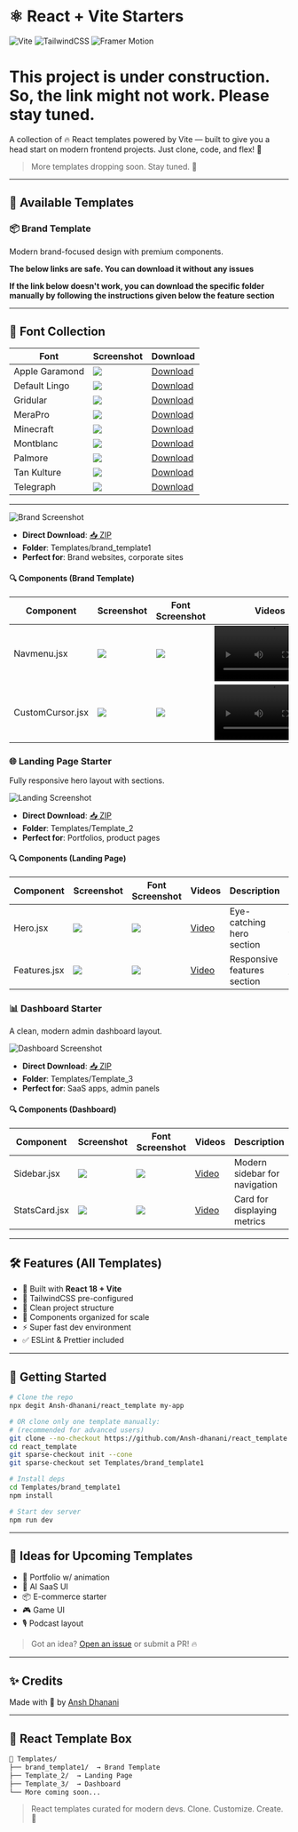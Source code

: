 # ⚛️ React + Vite Starters

![Vite](https://img.shields.io/badge/Vite-646CFF?style=for-the-badge&logo=vite&logoColor=white)
![TailwindCSS](https://img.shields.io/badge/TailwindCSS-38B2AC?style=for-the-badge&logo=tailwind-css&logoColor=white)
![Framer Motion](https://img.shields.io/badge/Framer--Motion-EF2779?style=for-the-badge&logo=framer&logoColor=white)

# This project is under construction. So, the link might not work. Please stay tuned.

A collection of 🔥 React templates powered by Vite — built to give you a head start on modern frontend projects. Just clone, code, and flex! 💅

> More templates dropping soon. Stay tuned. 📡

---

## 🌈 Available Templates

### 📦 Brand Template
Modern brand-focused design with premium components.

**The below links are safe. You can download it without any issues**

**If the link below doesn't work, you can download the specific folder manually by following the instructions given below the feature section**

---

## 🎨 Font Collection

| Font | Screenshot | Download |
|------|------------|----------|
| Apple Garamond | [![](./public/Apple%20Garamond.png)](https://github.com/Ansh-dhanani/react_template/tree/main/fonts/apple-garamond) | [Download](https://download-directory.github.io/?url=https://github.com/Ansh-dhanani/react_template/tree/main/fonts/apple-garamond) |
| Default Lingo | [![](./public/default%20Lingo.png)](https://github.com/Ansh-dhanani/react_template/tree/main/fonts/default-lingo) | [Download](https://download-directory.github.io/?url=https://github.com/Ansh-dhanani/react_template/tree/main/fonts/default-lingo) |
| Gridular | [![](./public/Gridular.png)](https://github.com/Ansh-dhanani/react_template/tree/main/fonts/gridular) | [Download](https://download-directory.github.io/?url=https://github.com/Ansh-dhanani/react_template/tree/main/fonts/gridular) |
| MeraPro | [![](./public/MeraPro.png)](https://github.com/Ansh-dhanani/react_template/tree/main/fonts/merapro) | [Download](https://download-directory.github.io/?url=https://github.com/Ansh-dhanani/react_template/tree/main/fonts/merapro) |
| Minecraft | [![](./public/Minecraft.png)](https://github.com/Ansh-dhanani/react_template/tree/main/fonts/minecraft) | [Download](https://download-directory.github.io/?url=https://github.com/Ansh-dhanani/react_template/tree/main/fonts/minecraft) |
| Montblanc | [![](./public/Montblanc.png)](https://github.com/Ansh-dhanani/react_template/tree/main/fonts/montblanc) | [Download](https://download-directory.github.io/?url=https://github.com/Ansh-dhanani/react_template/tree/main/fonts/montblanc) |
| Palmore | [![](./public/Palmore.png)](https://github.com/Ansh-dhanani/react_template/tree/main/fonts/palmore) | [Download](https://download-directory.github.io/?url=https://github.com/Ansh-dhanani/react_template/tree/main/fonts/palmore) |
| Tan Kulture | [![](./public/Tan%20Kulture.png)](https://github.com/Ansh-dhanani/react_template/tree/main/fonts/tan-kulture) | [Download](https://download-directory.github.io/?url=https://github.com/Ansh-dhanani/react_template/tree/main/fonts/tan-kulture) |
| Telegraph | [![](./public/Telegraph.png)](https://github.com/Ansh-dhanani/react_template/tree/main/fonts/telegraph) | [Download](https://download-directory.github.io/?url=https://github.com/Ansh-dhanani/react_template/tree/main/fonts/telegraph) |

---

![Brand Screenshot](./screenshots/brand.png)

- **Direct Download**: [📥 ZIP](https://download-directory.github.io/?url=https://github.com/Ansh-dhanani/react_template/tree/main/Templates/brand_template1)
- **Folder**: Templates/brand_template1
- **Perfect for**: Brand websites, corporate sites

#### 🔍 Components (Brand Template)
| Component | Screenshot | Font Screenshot | Videos | Description | Download |
|----------|------------|----------------|--------|-------------|----------|
| Navmenu.jsx | ![](./screenshots/brand/navmenu.png) | ![](./screenshots/brand/navmenu-font.png) | <video width="200" controls><source src="public/Navmenu1.mp4" type="video/mp4">Video</video> | Premium navigation menu | [Download](https://raw.githubusercontent.com/Ansh-dhanani/react_template/main/Templates/brand_template1/components/Navmenu.jsx) |
| CustomCursor.jsx | ![](./screenshots/brand/cursor.png) | ![](./screenshots/brand/cursor-font.png) | <video width="200" controls><source src="./public/CustomCursor1.mp4" type="video/mp4">Video</video> | Interactive custom cursor | [Download](https://raw.githubusercontent.com/Ansh-dhanani/react_template/main/Templates/brand_template1/components/CustomCursor.jsx) |

### 🌐 Landing Page Starter
Fully responsive hero layout with sections.

![Landing Screenshot](./screenshots/landing.png)

- **Direct Download**: [📥 ZIP](https://download-directory.github.io/?url=https://github.com/Ansh-dhanani/react_template/tree/main/Templates/Template_2)
- **Folder**: Templates/Template_2
- **Perfect for**: Portfolios, product pages

#### 🔍 Components (Landing Page)
| Component | Screenshot | Font Screenshot | Videos | Description | Download |
|----------|------------|----------------|--------|-------------|----------|
| Hero.jsx | ![](./screenshots/landing/hero.png) | ![](./screenshots/landing/hero-font.png) | [Video](./videos/landing/hero.mp4) | Eye-catching hero section | [Download](https://raw.githubusercontent.com/Ansh-dhanani/react_template/main/Templates/Template_2/components/Hero.jsx) |
| Features.jsx | ![](./screenshots/landing/features.png) | ![](./screenshots/landing/features-font.png) | [Video](./videos/landing/features.mp4) | Responsive features section | [Download](https://raw.githubusercontent.com/Ansh-dhanani/react_template/main/Templates/Template_2/components/Features.jsx) |

### 📊 Dashboard Starter
A clean, modern admin dashboard layout.

![Dashboard Screenshot](./screenshots/dashboard.png)

- **Direct Download**: [📥 ZIP](https://download-directory.github.io/?url=https://github.com/Ansh-dhanani/react_template/tree/main/Templates/Template_3)
- **Folder**: Templates/Template_3
- **Perfect for**: SaaS apps, admin panels

#### 🔍 Components (Dashboard)
| Component | Screenshot | Font Screenshot | Videos | Description | Download |
|----------|------------|----------------|--------|-------------|----------|
| Sidebar.jsx | ![](./screenshots/dashboard/sidebar.png) | ![](./screenshots/dashboard/sidebar-font.png) | [Video](./videos/dashboard/sidebar.mp4) | Modern sidebar for navigation | [Download](https://raw.githubusercontent.com/Ansh-dhanani/react_template/main/Templates/Template_3/components/Sidebar.jsx) |
| StatsCard.jsx | ![](./screenshots/dashboard/statscard.png) | ![](./screenshots/dashboard/statscard-font.png) | [Video](./videos/dashboard/statscard.mp4) | Card for displaying metrics | [Download](https://raw.githubusercontent.com/Ansh-dhanani/react_template/main/Templates/Template_3/components/StatsCard.jsx) |

---

## 🛠️ Features (All Templates)

- 🧠 Built with **React 18 + Vite**
- 🎨 TailwindCSS pre-configured
- 📁 Clean project structure
- 🧩 Components organized for scale
- ⚡ Super fast dev environment
- ✅ ESLint & Prettier included

---

## 🚀 Getting Started

```bash
# Clone the repo
npx degit Ansh-dhanani/react_template my-app

# OR clone only one template manually:
# (recommended for advanced users)
git clone --no-checkout https://github.com/Ansh-dhanani/react_template.git
cd react_template
git sparse-checkout init --cone
git sparse-checkout set Templates/brand_template1

# Install deps
cd Templates/brand_template1
npm install

# Start dev server
npm run dev
```

---

## 🧠 Ideas for Upcoming Templates

- 💼 Portfolio w/ animation
- 🧠 AI SaaS UI
- 📦 E-commerce starter
- 🎮 Game UI
- 🎙️ Podcast layout

> Got an idea? [Open an issue](https://github.com/Ansh-dhanani/react_template/issues) or submit a PR! 🔥

---

## ✨ Credits

Made with 💙 by [Ansh Dhanani](https://github.com/Ansh-dhanani)

---

## 🧃 React Template Box

```txt
📁 Templates/
├── brand_template1/  → Brand Template
├── Template_2/  → Landing Page
├── Template_3/  → Dashboard
└── More coming soon...
```

> React templates curated for modern devs. Clone. Customize. Create. 💫
